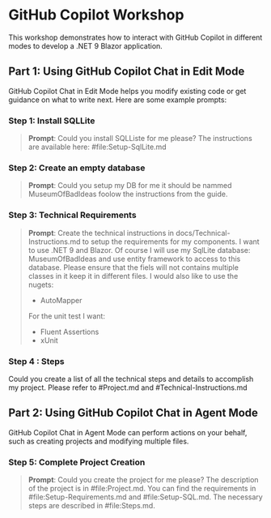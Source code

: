 # GitHub Copilot Workshop

This workshop demonstrates how to interact with GitHub Copilot in different modes to develop a .NET 9 Blazor application.

## Part 1: Using GitHub Copilot Chat in Edit Mode

GitHub Copilot Chat in Edit Mode helps you modify existing code or get guidance on what to write next. Here are some example prompts:

### Step 1: Install SQLLite
> **Prompt**: Could you install SQLListe for me please? The instructions are available here: #file:Setup-SqlLite.md

### Step 2: Create an empty database
> **Prompt**: Could you setup my DB for me it should be nammed MuseumOfBadIdeas foolow the instructions from the guide.

### Step 3: Technical Requirements
> **Prompt**: Create the technical instructions in docs/Technical-Instructions.md to setup the requirements for my components.
I want to use .NET 9 and Blazor. Of course I will use my SqlLite database: MuseumOfBadIdeas and use entity framework to access to this database.
Please ensure that the fiels will not contains multiple classes in it keep it in different files. 
I would also like to use the nugets:
> - AutoMapper
> 
> For the unit test I want:
> - Fluent Assertions
> - xUnit

### Step 4 : Steps
Could you create a list of all the technical steps and details to accomplish my project. Please refer to #Project.md and #Technical-Instructions.md


## Part 2: Using GitHub Copilot Chat in Agent Mode

GitHub Copilot Chat in Agent Mode can perform actions on your behalf, such as creating projects and modifying multiple files.

### Step 5: Complete Project Creation
> **Prompt**: Could you create the project for me please? The description of the project is in #file:Project.md. You can find the requirements in #file:Setup-Requirements.md and #file:Setup-SQL.md. The necessary steps are described in #file:Steps.md.